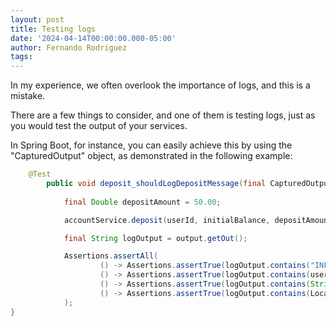 ```yaml
---
layout: post
title: Testing logs
date: '2024-04-14T00:00:00.000-05:00'
author: Fernando Rodriguez
tags:
---
```



In my experience, we often overlook the importance of logs, and this is a mistake.

There are a few things to consider, and one of them is testing logs, just as you would test the output of your services.

In Spring Boot, for instance, you can easily achieve this by using the "CapturedOutput" object, as demonstrated in the
following example:

```java
    @Test
        public void deposit_shouldLogDepositMessage(final CapturedOutput output) {
        
            final Double depositAmount = 50.00;

            accountService.deposit(userId, initialBalance, depositAmount);

            final String logOutput = output.getOut();

            Assertions.assertAll(
                    () -> Assertions.assertTrue(logOutput.contains("INFO")),
                    () -> Assertions.assertTrue(logOutput.contains(userId)),
                    () -> Assertions.assertTrue(logOutput.contains(String.valueOf(depositAmount))),
                    () -> Assertions.assertTrue(logOutput.contains(LocalDate.now().toString()))
            );
}
```
